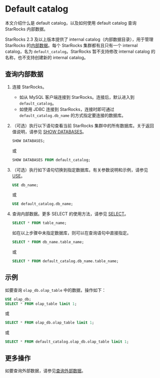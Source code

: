 # Default catalog

本文介绍什么是 default catalog，以及如何使用 default catalog 查询 StarRocks 内部数据。

StarRocks 2.3 及以上版本提供了 internal catalog（内部数据目录），用于管理 StarRocks 的[内部数据](../catalog/catalog_overview.md#基本概念)。每个 StarRocks 集群都有且只有一个 internal catalog，名为 `default_catalog`。StarRocks 暂不支持修改 internal catalog 的名称，也不支持创建新的 internal catalog。

## 查询内部数据

1. 连接 StarRocks。
   - 如从 MySQL 客户端连接到 StarRocks。连接后，默认进入到 `default_catalog`。
   - 如使用 JDBC 连接到 StarRocks，连接时即可通过 `default_catalog.db_name` 的方式指定要连接的数据库。
2. （可选）执行以下语句查看当前 StarRocks 集群中的所有数据库。关于返回值说明，请参见 [SHOW DATABASES](/sql-reference/sql-statements/data-manipulation/SHOW%20DATABASES.md)。

    ```SQL
    SHOW DATABASES;
    ```

    或

    ```SQL
    SHOW DATABASES FROM default_catalog;
    ```

3. （可选）执行如下语句切换到指定数据库。有关参数说明和示例，请参见 [USE](/sql-reference/sql-statements/data-definition/USE.md)。

    ```SQL
    USE db_name;
    ```

    或

    ```SQL
    USE default_catalog.db_name;
    ```

4. 查询内部数据。更多 SELECT 的使用方法，请参见 [SELECT](/sql-reference/sql-statements/data-manipulation/SELECT.md)。

    ```SQL
    SELECT * FROM table_name;
    ```

    如在以上步骤中未指定数据库，则可以在查询语句中直接指定。

    ```SQL
    SELECT * FROM db_name.table_name;
    ```

    或

    ```SQL
    SELECT * FROM default_catalog.db_name.table_name;
    ```

## 示例

如要查询 `olap_db.olap_table` 中的数据，操作如下：

 ```SQL
USE olap_db;
SELECT * FROM olap_table limit 1;
```

或

```SQL
SELECT * FROM olap_db.olap_table limit 1;   
```

或

```SQL
SELECT * FROM default_catalog.olap_db.olap_table limit 1;
```

## 更多操作

如要查询外部数据，请参见[查询外部数据](/data_source/catalog/query_external_data.md)。
